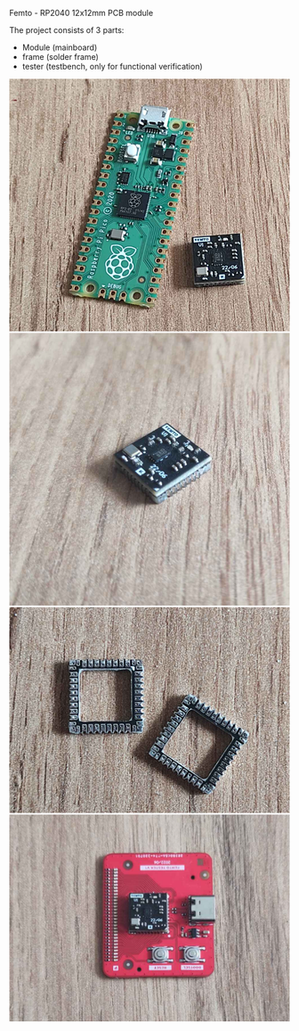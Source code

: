 Femto - RP2040 12x12mm PCB module

The project consists of 3 parts:
- Module (mainboard)
- frame (solder frame)
- tester (testbench, only for functional verification)

![Screenshot](Photos/Femto_Module_Raspberry_Pico_01.png)
![Screenshot](Photos/Femto_module_06.png)
![Screenshot](Photos/Femto_frame_01.png)
![Screenshot](Photos/Femto_tester_05.png)
